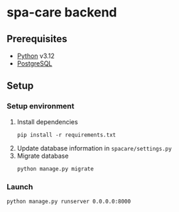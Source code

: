 # spa-care backend

## Prerequisites
- [Python](https://www.python.org/) v3.12
- [PostgreSQL](https://www.postgresql.org/)

## Setup

### Setup environment

1. Install dependencies
   ```
   pip install -r requirements.txt
   ```
2. Update database information in `spacare/settings.py`
3. Migrate database
   ```
   python manage.py migrate
   ```

### Launch
   ```
   python manage.py runserver 0.0.0.0:8000
   ```